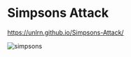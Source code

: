 Simpsons Attack
===============

https://unlrn.github.io/Simpsons-Attack/

![simpsons](https://user-images.githubusercontent.com/15184170/28834657-df4d8592-76b0-11e7-9267-8f92385a2325.png)
